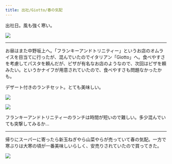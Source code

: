 ```yaml
---
title: 出社/Giotto/春の気配
---
```


出社日。風も強く寒い。

![](https://photos.old.apkas.net/medium/202401/20240124-094828.webp)

---

お昼はまた中野坂上へ。「フランキーアンドトリニティー」というお店のオムライスを目当てに行ったが、混んでいたのでイタリアン「Giotto」へ。食べやすさを考慮してパスタを頼んだが、ピザが有名なお店のようなので、次回はピザを頼みたい。というかナイフが用意されていたので、食べやすさも問題なかったかも。

デザート付きのランチセット。とても美味しい。

![](https://photos.old.apkas.net/medium/202401/20240124-125306.webp)

![](https://photos.old.apkas.net/medium/202401/20240124-130248.webp)

フランキーアンドトリニティーのランチは時間が短いので難しい。多少混んでいても突撃してみるか...

---

帰りにスーパーに寄ったら新玉ねぎやら山菜やらが売っていて春の気配。一方で寒ぶりは大寒の頃が一番美味しいらしく、安売りされていたので買ってきた。

![](https://photos.old.apkas.net/medium/202401/20240124-200836.webp)
